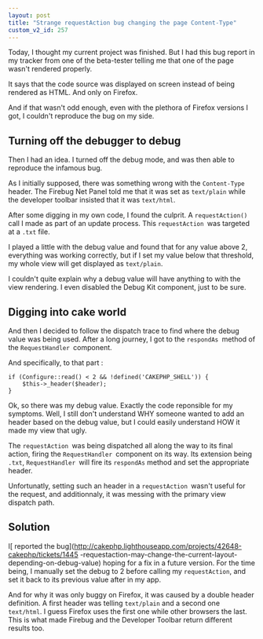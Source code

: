```yaml
---
layout: post
title: "Strange requestAction bug changing the page Content-Type"
custom_v2_id: 257
---
```


Today, I thought my current project was finished. But I had this bug report in
my tracker from one of the beta-tester telling me that one of the page wasn't
rendered properly.

It says that the code source was displayed on screen instead of being rendered
as HTML. And only on Firefox.

And if that wasn't odd enough, even with the plethora of Firefox versions I
got, I couldn't reproduce the bug on my side.

## Turning off the debugger to debug

Then I had an idea. I turned off the debug mode, and was then able to
reproduce the infamous bug.

As I initially supposed, there was something wrong with the `Content-Type`
header. The Firebug Net Panel told me that it was set as `text/plain` while
the developer toolbar insisted that it was `text/html`.

After some digging in my own code, I found the culprit. A `requestAction()`
call I made as part of an update process. This `requestAction `was targeted at
a `.txt` file.

I played a little with the debug value and found that for any value above 2,
everything was working correctly, but if I set my value below that threshold,
my whole view will get displayed as `text/plain`.

I couldn't quite explain why a debug value will have anything to with the view
rendering. I even disabled the Debug Kit component, just to be sure.

## Digging into cake world

And then I decided to follow the dispatch trace to find where the debug value
was being used. After a long journey, I got to the `respondAs `method of the
`RequestHandler `component.

And specifically, to that part :

    
    if (Configure::read() < 2 && !defined('CAKEPHP_SHELL')) {  
    	$this->_header($header);  
    }

Ok, so there was my debug value. Exactly the code reponsible for my symptoms.
Well, I still don't understand WHY someone wanted to add an header based on
the debug value, but I could easily understand HOW it made my view that ugly.

The `requestAction `was being dispatched all along the way to its final
action, firing the `RequestHandler `component on its way. Its extension being
`.txt`, `RequestHandler `will fire its `respondAs` method and set the
appropriate header.

Unfortunatly, setting such an header in a `requestAction `wasn't useful for
the request, and additionnaly, it was messing with the primary view dispatch
path.

## Solution

I[ reported the
bug](http://cakephp.lighthouseapp.com/projects/42648-cakephp/tickets/1445
-requestaction-may-change-the-current-layout-depending-on-debug-value) hoping
for a fix in a future version. For the time being, I manually set the debug to
2 before calling my `requestAction`, and set it back to its previous value
after in my app.

And for why it was only buggy on Firefox, it was caused by a double header
definition. A first header was telling `text/plain` and a second one`
text/html`. I guess Firefox uses the first one while other browsers the last.
This is what made Firebug and the Developer Toolbar return different results
too.

  

